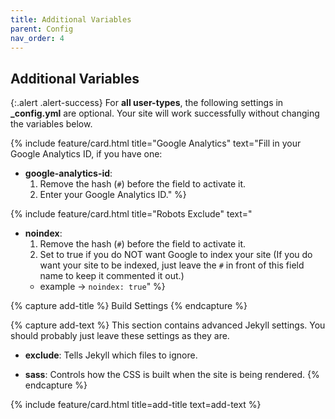 ```yaml
---
title: Additional Variables
parent: Config
nav_order: 4
---
```


## Additional Variables

{:.alert .alert-success}
For **all user-types**, the following settings in **_config.yml** are optional. Your site will work successfully without changing the variables below.

{% include feature/card.html title="Google Analytics" text="Fill in your Google Analytics ID, if you have one: 
- **google-analytics-id**: 
    1. Remove the hash (`#`) before the field to activate it. 
    2. Enter your Google Analytics ID." %}

{% include feature/card.html title="Robots Exclude" text=" 
- **noindex**:
    1. Remove the hash (`#`) before the field to activate it. 
    2. Set to true if you do NOT want Google to index your site (If you do want your site to be indexed, just leave the `#` in front of this field name to keep it commented it out.)
    - example -> `noindex: true`" %}


{% capture add-title %}
Build Settings
{% endcapture %}

{% capture add-text %}
This section contains advanced Jekyll settings. You should probably just leave these settings as they are. 

- **exclude**: Tells Jekyll which files to ignore.

- **sass**: Controls how the CSS is built when the site is being rendered. 
{% endcapture %}

{% include feature/card.html title=add-title text=add-text %}
